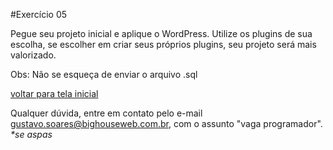 #Exercício 05
	
Pegue seu projeto inicial e aplique o WordPress. Utilize os plugins de sua escolha, se escolher em criar seus próprios plugins, seu projeto será mais valorizado.  
  
Obs: Não se esqueça de enviar o arquivo .sql

[voltar para tela inicial](https://github.com/gustavomathias/bighouseweb/blob/master/README.md)

Qualquer dúvida, entre em contato pelo e-mail gustavo.soares@bighouseweb.com.br, com o assunto "vaga programador". _*se aspas_
